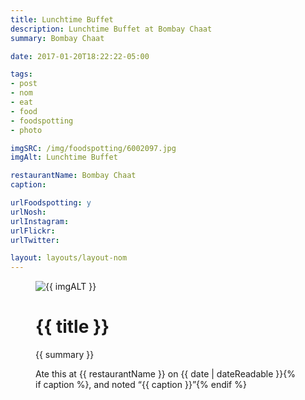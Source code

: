 ```yaml
---
title: Lunchtime Buffet
description: Lunchtime Buffet at Bombay Chaat
summary: Bombay Chaat

date: 2017-01-20T18:22:22-05:00

tags:
- post
- nom
- eat
- food
- foodspotting
- photo

imgSRC: /img/foodspotting/6002097.jpg
imgAlt: Lunchtime Buffet

restaurantName: Bombay Chaat
caption:

urlFoodspotting: y
urlNosh:
urlInstagram:
urlFlickr:
urlTwitter:

layout: layouts/layout-nom
---
```

<figure class="nom">
	<img class="u-photo img-border" src="{{ imgSRC }}" alt="{{ imgALT }}">
	<figcaption>
		<h1 class="title p-name">{{ title }}</h1>
		<p class="summary">{{ summary }}</p>
		<p>Ate this at {{ restaurantName }} on <time class="dt-published" datetime="{{ date | dateIso }}">{{ date | dateReadable }}</time>{% if caption %}, and noted <q class="caption">{{ caption }}</q>{% endif %}
	</figcaption>
</figure>